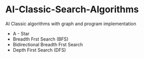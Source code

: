 # AI-Classic-Search-Algorithms
AI Classic algorithms with graph and program implementation

- A - Star
- Breadth Frst Search (BFS)
- Bidirectional Breadth Frst Search
- Depth First Search (DFS)
